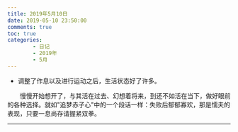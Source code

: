 ```yaml
---
title: 2019年5月10日
date: 2019-05-10 23:50:00
comments: true
toc: true
categories:
        - 日记
        - 2019年
        - 5月
---
```

  *  调整了作息以及进行运动之后，生活状态好了许多。
   <!--more-->

　　慢慢开始想开了，与其活在过去、幻想着将来，到还不如活在当下，做好眼前的各种选择。就如"追梦赤子心"中的一个段话一样：失败后郁郁寡欢，那是懦夫的表现，只要一息尚存请握紧双拳。


---
